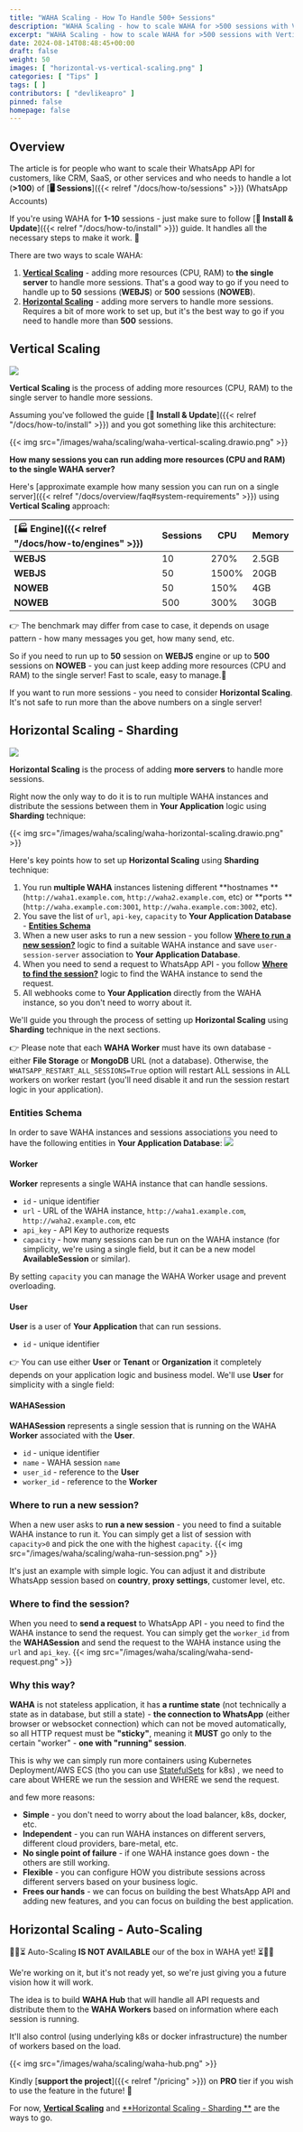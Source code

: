 ```yaml
---
title: "WAHA Scaling - How To Handle 500+ Sessions"
description: "WAHA Scaling - how to scale WAHA for >500 sessions with Vertical and Horizontal scaling"
excerpt: "WAHA Scaling - how to scale WAHA for >500 sessions with Vertical and Horizontal scaling"
date: 2024-08-14T08:48:45+00:00
draft: false
weight: 50
images: [ "horizontal-vs-vertical-scaling.png" ]
categories: [ "Tips" ]
tags: [ ]
contributors: [ "devlikeapro" ]
pinned: false
homepage: false
---
```


## Overview

The article is for people who want to scale their WhatsApp API for customers, like CRM, SaaS, or other services and
who needs to handle a lot (**>100**) of [**🖥️ Sessions**]({{< relref "/docs/how-to/sessions" >}}) (WhatsApp Accounts)

If you're using WAHA for **1-10** sessions - just make sure to follow
[**🔧 Install & Update**]({{< relref "/docs/how-to/install" >}}) guide.
It handles all the necessary steps to make it work. 🚀

There are two ways to scale WAHA:

1. [**Vertical Scaling**](#vertical-scaling) - adding more resources (CPU, RAM) to **the single server** to
   handle more sessions. That's a good way to go if you need to handle up to **50** sessions (**WEBJS**) or **500**
   sessions (**NOWEB**).
2. [**Horizontal Scaling**](#horizontal-scaling---sharding) - adding more servers to handle more sessions.
   Requires a bit of more work to set up, but it's the best way to go if you need to handle more than **500** sessions.

## Vertical Scaling

![](waha-scaling-up.drawio.png)

**Vertical Scaling** is the process of adding more resources (CPU, RAM) to the single server to handle more sessions.

Assuming you've followed the guide [**🔧 Install & Update**]({{< relref "/docs/how-to/install" >}}) and
you got something like this architecture:

{{< img src="/images/waha/scaling/waha-vertical-scaling.drawio.png" >}}

**How many sessions you can run adding more resources (CPU and RAM) to the single WAHA server?**

Here's 
[approximate example how many session you can run on a single server]({{< relref "/docs/overview/faq#system-requirements" >}})
using **Vertical Scaling** approach:

| [**🏭 Engine**]({{< relref "/docs/how-to/engines" >}}) | Sessions | CPU   | Memory |
|:-------------------------------------------------------|----------|-------|--------|
| **WEBJS**                                              | 10       | 270%  | 2.5GB  |
| **WEBJS**                                              | 50       | 1500% | 20GB   |
| **NOWEB**                                              | 50       | 150%  | 4GB    |
| **NOWEB**                                              | 500      | 300%  | 30GB   |

👉 The benchmark may differ from case to case, it depends on usage pattern - how many messages you get,
how many send, etc.

So if you need to run up to **50** session on **WEBJS** engine or up to **500** sessions on **NOWEB** - you
can just keep adding more resources (CPU and RAM) to the single server!
Fast to scale, easy to manage.🎉

If you want to run more sessions - you need to consider **Horizontal Scaling**.
It's not safe to run more than the above numbers on a single server!

## Horizontal Scaling - Sharding

![](waha-scaling-hor.drawio.png)

**Horizontal Scaling** is the process of adding **more servers** to handle more sessions.

Right now the only way to do it is to run multiple WAHA instances and distribute the sessions between them in
**Your Application** logic using **Sharding** technique:

{{< img src="/images/waha/scaling/waha-horizontal-scaling.drawio.png" >}}

Here's key points how to set up **Horizontal Scaling** using **Sharding** technique:

1. You run **multiple WAHA** instances listening different **hostnames
   ** (`http://waha1.example.com`, `http://waha2.example.com`, etc) or **ports
   ** (`http://waha.example.com:3001`, `http://waha.example.com:3002`, etc).
2. You save the list of `url`, `api-key`, `capacity` to **Your Application Database** - 
[**Entities Schema**](#entities-schema)
3. When a new user asks to run a new session - you follow [**Where to run a new session?**](#where-to-run-a-new-session)
   logic to find a suitable WAHA instance and save `user-session-server` association to **Your Application Database**.
4. When you need to send a request to WhatsApp API - you follow
   [**Where to find the session?**](#where-to-find-the-session) logic to find the WAHA instance to send the request.
5. All webhooks come to **Your Application** directly from the WAHA instance, so you don't need to worry about it.

We'll guide you through the process of setting up **Horizontal Scaling**
using **Sharding** technique in the next sections.

👉 Please note that each **WAHA Worker** must have its own database -
either **File Storage** or **MongoDB** URL (not a database). Otherwise, the `WHATSAPP_RESTART_ALL_SESSIONS=True`
option will restart ALL sessions in ALL workers on worker restart (you'll need disable it and run the session
restart logic in your application).

### Entities Schema

In order to save WAHA instances and sessions associations you
need to have the following entities in **Your Application Database**:
![](entities-schema.png)

#### Worker

**Worker** represents a single WAHA instance that can handle sessions.

- `id` - unique identifier
- `url` - URL of the WAHA instance, `http://waha1.example.com`, `http://waha2.example.com`, etc
- `api_key` - API Key to authorize requests
- `capacity` - how many sessions can be run on the WAHA instance (for simplicity, we're using a single field,
  but it can be a new model **AvailableSession** or similar).

By setting `capacity` you can manage the WAHA Worker usage and prevent overloading.

#### User

**User** is a user of **Your Application** that can run sessions.

- `id` - unique identifier

👉 You can use either **User** or **Tenant** or **Organization** it completely depends on your application logic
and business model.
We'll use **User** for simplicity with a single field:

#### WAHASession

**WAHASession** represents a single session that is running on the WAHA **Worker** associated with the **User**.

- `id` - unique identifier
- `name` - WAHA session `name`
- `user_id` - reference to the **User**
- `worker_id` - reference to the **Worker**

### Where to run a new session?

When a new user asks to **run a new session** - you need to find a suitable WAHA instance to run it.
You can simply get a list of session with `capacity>0` and pick the one with the highest `capacity`.
{{< img src="/images/waha/scaling/waha-run-session.png" >}}

It's just an example with simple logic. You can adjust it and distribute WhatsApp session based on **country**, **proxy
settings**,
customer level, etc.

### Where to find the session?

When you need to **send a request** to WhatsApp API - you need to find the WAHA instance to send the request.
You can simply get the `worker_id` from the **WAHASession** and send the request to the WAHA instance using
the `url` and `api_key`.
{{< img src="/images/waha/scaling/waha-send-request.png" >}}

### Why this way?

**WAHA** is not stateless application, it has **a runtime state** (not technically a state as in database, but still a
state) - **the connection to WhatsApp** (either browser or websocket connection) which can not be moved automatically, 
so all HTTP request must be **"sticky"**, meaning it **MUST** go only to the certain "worker" - **one with "running" session**.

This is why we can simply run more containers using Kubernetes Deployment/AWS ECS 
(tho you can use [StatefulSets](https://kubernetes.io/docs/concepts/workloads/controllers/statefulset/) for k8s)
, we need to care about WHERE we run the session and WHERE we send the request.

and few more reasons:

- **Simple** - you don't need to worry about the load balancer, k8s, docker, etc.
- **Independent** - you can run WAHA instances on different servers, different cloud providers, bare-metal, etc.
- **No single point of failure** - if one WAHA instance goes down - the others are still working.
- **Flexible** - you can configure HOW you distribute sessions across different servers based on your business logic.
- **Frees our hands** - we can focus on building the best WhatsApp API and adding new features,
  and you can focus on building the best application.

## Horizontal Scaling - Auto-Scaling

🚧🔨⏳ Auto-Scaling **IS NOT AVAILABLE** our of the box in WAHA yet! ⏳🔨🚧

We're working on it, but it's not ready yet, so we're just giving you a future vision how it will work.

The idea is to build **WAHA Hub** that will handle all API requests and distribute them to the **WAHA Workers**
based on information where each session is running.

It'll also control (using underlying k8s or docker infrastructure) the number of workers based on the load.

{{< img src="/images/waha/scaling/waha-hub.png" >}}

Kindly [**support the project**]({{< relref "/pricing" >}}) on **PRO** tier if you wish to
use the feature in the future! 🙏

For now, [**Vertical Scaling**](#vertical-scaling) and [**Horizontal Scaling - Sharding
**](#horizontal-scaling---sharding)
are the ways to go.
